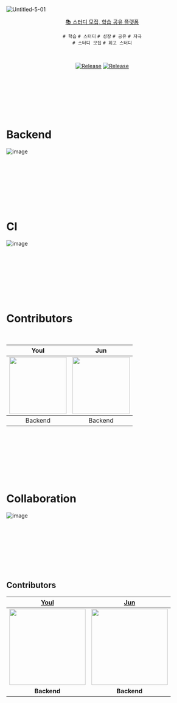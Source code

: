 
![Untitled-5-01](https://user-images.githubusercontent.com/68919333/195964523-e2d4c5a6-03c7-44ac-bebb-af9f2b952101.png)
<div align="center">

  [📚 스터디 모집, 학습 공유 플랫폼](https://lnshare-study.com/) <br>

`# 학습` `# 스터디` `# 성장` `# 공유` `# 자극` <br/>
`# 스터디 모집` `# 회고 스터디`

</div>
<br/>

<div align="center">

[![Release](https://img.shields.io/badge/-%F0%9F%92%AB%20Web%20Service-blue)](https://lnshare-study.com/)
[![Release](https://img.shields.io/badge/%E2%9C%A8%20release-v1.0.0-brightgreen)]()

</div>

<br/><br/><br/><br/><br/><br/>

# Backend

![image](https://img1.daumcdn.net/thumb/R1280x0/?scode=mtistory2&fname=https%3A%2F%2Fblog.kakaocdn.net%2Fdn%2FG9Nmi%2FbtsH9FZOYqq%2FmoUcUwmJZ4Mz9Lxz4LVKc1%2Fimg.png)

<br/><br/><br/><br/><br/><br/><br/>

# CI

![image](https://img1.daumcdn.net/thumb/R1280x0/?scode=mtistory2&fname=https%3A%2F%2Fblog.kakaocdn.net%2Fdn%2FbaJNZC%2FbtsH9tFfhc0%2FeFIs2y3g09odtGYn6WmPY1%2Fimg.png)

<br/><br/><br/><br/><br/><br/><br/>

# Contributors

<br/>

<table align = "center">
    <thead>
        <th align = "center">Youl</th>
        <th align = "center">Jun</th>
    </thead>
    <tbody>
        <td align = "center"><a href="https://github.com/HongJungKim-dev"><img height="150px" width="150px" src="https://avatars.githubusercontent.com/u/54700818?v=4" /></a></td>
        <td align = "center"><a href="https://github.com/devjun10"><img height="150px" width="150px" src="https://avatars.githubusercontent.com/u/92818747?v=4" /></a></td>
    </tbody>
    <tr>
        <td align = "center">Backend</td>
        <td align = "center">Backend</td>
    </tr>
</table>

<br/><br/><br/><br/><br/><br/><br/>

# Collaboration

![image](https://img1.daumcdn.net/thumb/R1280x0/?scode=mtistory2&fname=https%3A%2F%2Fblog.kakaocdn.net%2Fdn%2FofFbV%2FbtsH9GLbQKK%2FyJNQ4fKw2DK1VaW6vRbpY1%2Fimg.png)

<br/><br/><br/><br/><br/><br/><br/>

## Contributors
| [Youl](https://github.com/kkk5474096) | [Jun](https://github.com/unam98) |
| :---: | :---: |
|<img width="200" src="https://github.com/depromeet/TeumTeum-Android/assets/89737271/513cb651-bc4a-4b91-85f3-5090da6cfc4a.jpg">|<img width="200" src="https://avatars.githubusercontent.com/u/92818747?v=4">|
|**Backend**|**Backend**|


<br/><br/><br/><br/><br/><br/><br/>




